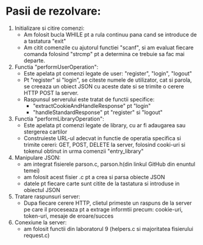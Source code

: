 # Pasii de rezolvare:

1. Initializare si citire comenzi:
    - Am folosit bucla WHILE pt a rula continuu pana cand se introduce de a tastatura "exit"
    - Am citit comenzile cu ajutorul functiei "scanf", si am evaluat fiecare comanda folosind "strcmp" pt a determina ce trebuie sa fac mai departe.
2. Functia "performUserOperation":
    - Este apelata pt comenzi legate de user: "register", "login", "logout"
    - Pt "register" si "login", se citeste numele de utilizator, cat si parola, se creeaza un obiect JSON cu aceste date si se trimite o cerere HTTP POST la server.
    - Raspunsul serverului este tratat de functii specifice:
        - "extractCookieAndHandleResponse" pt "login"
        - "handleStandardResponse" pt "register" si "logout"
3. Functia "performLibraryOperation":
    - Este apelata pt comenzi legate de library, cu ar fi adaugarea sau stergerea cartilor
    - Construieste URL-ul adecvat in functie de operatia specifica si trimite cereri: GET, POST, DELETE la server, folosind cooki-uri si tokenul obtinut in urma comenzii "entry_library"
4. Manipulare JSON:
    - am integrat fisierele parson.c, parson.h(din linkul GitHub din enuntul temei)
    - am folosit acest fisier .c pt a crea si parsa obiecte JSON
    - datele pt fiecare carte sunt citite de la tastatura si introduse in obiectul JSON
5. Tratare raspunsuri server:
    - Dupa fiecare cerere HTTP, clietul primeste un raspuns de la server pe care il proceseaza pt a extrage informtii precum: cookie-uri, token-uri, mesaje de eroare/succes
6. Conexiune la server:
    - am folosit functii din laboratorul 9 (helpers.c si majoritatea fisierului request.c)

